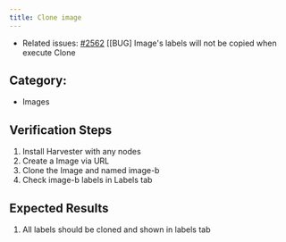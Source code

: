 ```yaml
---
title: Clone image
---
```


* Related issues: [#2562](https://github.com/harvester/harvester/issues/2562) [[BUG] Image's labels will not be copied when execute Clone

## Category: 
* Images

## Verification Steps
1. Install Harvester with any nodes
1. Create a Image via URL
1. Clone the Image and named image-b
1. Check image-b labels in Labels tab
 

## Expected Results
1. All labels should be cloned and shown in labels tab